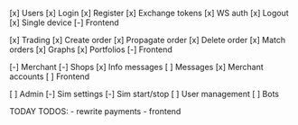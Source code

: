 [x] Users
    [x] Login
    [x] Register
    [x] Exchange tokens
    [x] WS auth
    [x] Logout
    [x] Single device 
    [-] Frontend

[x] Trading
    [x] Create order
    [x] Propagate order
    [x] Delete order 
    [x] Match orders 
    [x] Graphs
    [x] Portfolios
    [-] Frontend

[-] Merchant
    [-] Shops
    [x] Info messages
    [ ] Messages
    [x] Merchant accounts
    [ ] Frontend

[ ] Admin
    [-] Sim settings
    [-] Sim start/stop
    [ ] User management
    [ ] Bots


TODAY TODOS: 
    - rewrite payments
    - frontend